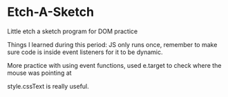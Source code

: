 # Etch-A-Sketch
Little etch a sketch program for DOM practice

Things I learned during this period:
JS only runs once, remember to make sure code is inside event listeners for it to be dynamic.

More practice with using event functions, used e.target to check where the mouse was pointing at

style.cssText is really useful.

